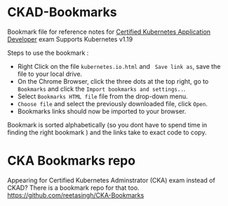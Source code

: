 
# CKAD-Bookmarks



Bookmark file for reference notes for [Certified Kubernetes Application Developer](https://www.cncf.io/certification/ckad/) exam
Supports Kubernetes v1.19

Steps to use the bookmark :

-  Right Click on the file ```kubernetes.io.html``` and ``` Save link as```, save the file to your local drive.
-  On the Chrome Browser, click the three dots at the top right, go to ```Bookmarks``` and click the ```Import bookmarks and settings..```.
-  Select ```Bookmarks HTML file``` file from the drop-down menu.
-  ```Choose file``` and select the previously downloaded file, click ```Open```.
-  Bookmarks links should now be imported to your browser.

Bookmark is sorted alphabetically (so you dont have to spend time in finding the right bookmark ) and the links take to exact code to copy.


# CKA Bookmarks repo
Appearing for Certified Kubernetes Adminstrator (CKA) exam instead of CKAD?  There is a bookmark repo for that too. 
https://github.com/reetasingh/CKA-Bookmarks
